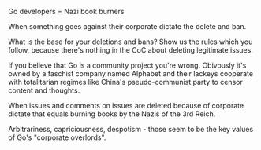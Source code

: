 Go developers = Nazi book burners

When something goes against their corporate dictate the delete and ban.

What is the base for your deletions and bans?
Show us the rules which you follow, because there's nothing in the CoC about deleting legitimate issues.

If you believe that Go is a community project you're wrong.
Obivously it's owned by a faschist company named Alphabet and their lackeys cooperate with totalitarian regimes like China's pseudo-communist party to censor content and thoughts.

When issues and comments on issues are deleted because of corporate dictate that equals burning books by the Nazis of the 3rd Reich.

Arbitrariness, capriciousness, despotism - those seem to be the key values of Go's "corporate overlords".
